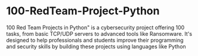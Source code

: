 # 100-RedTeam-Project-Python
100 Red Team Projects in Python" is a cybersecurity project offering 100 tasks, from basic TCP/UDP servers to advanced tools like Ransomware. It's designed to help professionals and students improve their programming and security skills by building these projects using languages like Python
